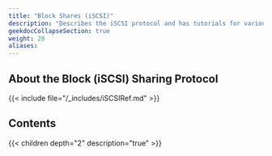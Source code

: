 ```yaml
---
title: "Block Shares (iSCSI)"
description: "Describes the iSCSI protocol and has tutorials for various configuration scenarios."
geekdocCollapseSection: true
weight: 20
aliases: 
---
```



## About the Block (iSCSI) Sharing Protocol

{{< include file="/_includes/iSCSIRef.md" >}}

## Contents

{{< children depth="2" description="true" >}}
